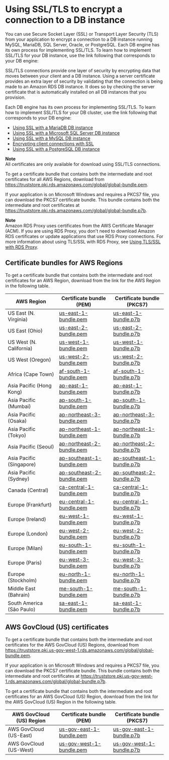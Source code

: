 # Using SSL/TLS to encrypt a connection to a DB instance<a name="UsingWithRDS.SSL"></a>

You can use Secure Socket Layer \(SSL\) or Transport Layer Security \(TLS\) from your application to encrypt a connection to a DB instance running MySQL, MariaDB, SQL Server, Oracle, or PostgreSQL\. Each DB engine has its own process for implementing SSL/TLS\. To learn how to implement SSL/TLS for your DB instance, use the link following that corresponds to your DB engine: 

SSL/TLS connections provide one layer of security by encrypting data that moves between your client and a DB instance\. Using a server certificate provides an extra layer of security by validating that the connection is being made to an Amazon RDS DB instance\. It does so by checking the server certificate that is automatically installed on all DB instances that you provision\.

Each DB engine has its own process for implementing SSL/TLS\. To learn how to implement SSL/TLS for your DB cluster, use the link following that corresponds to your DB engine: 
+ [Using SSL with a MariaDB DB instance](CHAP_MariaDB.md#MariaDB.Concepts.SSLSupport)
+ [Using SSL with a Microsoft SQL Server DB instance](SQLServer.Concepts.General.SSL.Using.md)
+ [Using SSL with a MySQL DB instance](CHAP_MySQL.md#MySQL.Concepts.SSLSupport)
+ [Encrypting client connections with SSL](Oracle.Concepts.SSL.md)
+ [Using SSL with a PostgreSQL DB instance](PostgreSQL.Concepts.General.SSL.md)

**Note**  
All certificates are only available for download using SSL/TLS connections\.

To get a certificate bundle that contains both the intermediate and root certificates for all AWS Regions, download from [ https://truststore\.pki\.rds\.amazonaws\.com/global/global\-bundle\.pem](https://truststore.pki.rds.amazonaws.com/global/global-bundle.pem)\. 

If your application is on Microsoft Windows and requires a PKCS7 file, you can download the PKCS7 certificate bundle\. This bundle contains both the intermediate and root certificates at [ https://truststore\.pki\.rds\.amazonaws\.com/global/global\-bundle\.p7b](https://truststore.pki.rds.amazonaws.com/global/global-bundle.p7b)\. 

**Note**  
Amazon RDS Proxy uses certificates from the AWS Certificate Manager \(ACM\)\. If you are using RDS Proxy, you don't need to download Amazon RDS certificates or update applications that use RDS Proxy connections\. For more information about using TLS/SSL with RDS Proxy, see [Using TLS/SSL with RDS Proxy](rds-proxy.md#rds-proxy-security.tls)\.

## Certificate bundles for AWS Regions<a name="UsingWithRDS.SSL.RegionCertificates"></a>

To get a certificate bundle that contains both the intermediate and root certificates for an AWS Region, download from the link for the AWS Region in the following table\.


| **AWS Region** | **Certificate bundle \(PEM\)** | **Certificate bundle \(PKCS7\)** | 
| --- | --- | --- | 
| US East \(N\. Virginia\) | [us\-east\-1\-bundle\.pem](https://truststore.pki.rds.amazonaws.com/us-east-1/us-east-1-bundle.pem) | [us\-east\-1\-bundle\.p7b](https://truststore.pki.rds.amazonaws.com/us-east-1/us-east-1-bundle.p7b) | 
| US East \(Ohio\) | [us\-east\-2\-bundle\.pem](https://truststore.pki.rds.amazonaws.com/us-east-2/us-east-2-bundle.pem) | [us\-east\-2\-bundle\.p7b](https://truststore.pki.rds.amazonaws.com/us-east-2/us-east-2-bundle.p7b) | 
| US West \(N\. California\) | [us\-west\-1\-bundle\.pem](https://truststore.pki.rds.amazonaws.com/us-west-1/us-west-1-bundle.pem) | [us\-west\-1\-bundle\.p7b](https://truststore.pki.rds.amazonaws.com/us-west-1/us-west-1-bundle.p7b) | 
| US West \(Oregon\) | [us\-west\-2\-bundle\.pem](https://truststore.pki.rds.amazonaws.com/us-west-2/us-west-2-bundle.pem) | [us\-west\-2\-bundle\.p7b](https://truststore.pki.rds.amazonaws.com/us-west-2/us-west-2-bundle.p7b) | 
| Africa \(Cape Town\) | [af\-south\-1\-bundle\.pem](https://truststore.pki.rds.amazonaws.com/af-south-1/af-south-1-bundle.pem) | [af\-south\-1\-bundle\.p7b](https://truststore.pki.rds.amazonaws.com/af-south-1/af-south-1-bundle.p7b) | 
| Asia Pacific \(Hong Kong\) | [ap\-east\-1\-bundle\.pem](https://truststore.pki.rds.amazonaws.com/ap-east-1/ap-east-1-bundle.pem) | [ap\-east\-1\-bundle\.p7b](https://truststore.pki.rds.amazonaws.com/ap-east-1/ap-east-1-bundle.p7b) | 
| Asia Pacific \(Mumbai\) | [ap\-south\-1\-bundle\.pem](https://truststore.pki.rds.amazonaws.com/ap-south-1/ap-south-1-bundle.pem) | [ap\-south\-1\-bundle\.p7b](https://truststore.pki.rds.amazonaws.com/ap-south-1/ap-south-1-bundle.p7b) | 
| Asia Pacific \(Osaka\) | [ap\-northeast\-3\-bundle\.pem](https://truststore.pki.rds.amazonaws.com/ap-northeast-3/ap-northeast-3-bundle.pem) | [ap\-northeast\-3\-bundle\.p7b](https://truststore.pki.rds.amazonaws.com/ap-northeast-3/ap-northeast-3-bundle.p7b) | 
| Asia Pacific \(Tokyo\) | [ap\-northeast\-1\-bundle\.pem](https://truststore.pki.rds.amazonaws.com/ap-northeast-1/ap-northeast-1-bundle.pem) | [ap\-northeast\-1\-bundle\.p7b](https://truststore.pki.rds.amazonaws.com/ap-northeast-1/ap-northeast-1-bundle.p7b) | 
| Asia Pacific \(Seoul\) | [ap\-northeast\-2\-bundle\.pem](https://truststore.pki.rds.amazonaws.com/ap-northeast-2/ap-northeast-2-bundle.pem) | [ap\-northeast\-2\-bundle\.p7b](https://truststore.pki.rds.amazonaws.com/ap-northeast-2/ap-northeast-2-bundle.p7b) | 
| Asia Pacific \(Singapore\) | [ap\-southeast\-1\-bundle\.pem](https://truststore.pki.rds.amazonaws.com/ap-southeast-1/ap-southeast-1-bundle.pem) | [ap\-southeast\-1\-bundle\.p7b](https://truststore.pki.rds.amazonaws.com/ap-southeast-1/ap-southeast-1-bundle.p7b) | 
| Asia Pacific \(Sydney\) | [ap\-southeast\-2\-bundle\.pem](https://truststore.pki.rds.amazonaws.com/ap-southeast-2/ap-southeast-2-bundle.pem) | [ap\-southeast\-2\-bundle\.p7b](https://truststore.pki.rds.amazonaws.com/ap-southeast-2/ap-southeast-2-bundle.p7b) | 
| Canada \(Central\) | [ca\-central\-1\-bundle\.pem](https://truststore.pki.rds.amazonaws.com/ca-central-1/ca-central-1-bundle.pem) | [ca\-central\-1\-bundle\.p7b](https://truststore.pki.rds.amazonaws.com/ca-central-1/ca-central-1-bundle.p7b) | 
| Europe \(Frankfurt\) | [eu\-central\-1\-bundle\.pem](https://truststore.pki.rds.amazonaws.com/eu-central-1/eu-central-1-bundle.pem) | [eu\-central\-1\-bundle\.p7b](https://truststore.pki.rds.amazonaws.com/eu-central-1/eu-central-1-bundle.p7b) | 
| Europe \(Ireland\) | [eu\-west\-1\-bundle\.pem](https://truststore.pki.rds.amazonaws.com/eu-west-1/eu-west-1-bundle.pem) | [eu\-west\-1\-bundle\.p7b](https://truststore.pki.rds.amazonaws.com/eu-west-1/eu-west-1-bundle.p7b) | 
| Europe \(London\) | [eu\-west\-2\-bundle\.pem](https://truststore.pki.rds.amazonaws.com/eu-west-2/eu-west-2-bundle.pem) | [eu\-west\-2\-bundle\.p7b](https://truststore.pki.rds.amazonaws.com/eu-west-2/eu-west-2-bundle.p7b) | 
| Europe \(Milan\) | [eu\-south\-1\-bundle\.pem](https://truststore.pki.rds.amazonaws.com/eu-south-1/eu-south-1-bundle.pem) | [eu\-south\-1\-bundle\.p7b](https://truststore.pki.rds.amazonaws.com/eu-south-1/eu-south-1-bundle.p7b) | 
| Europe \(Paris\) | [eu\-west\-3\-bundle\.pem](https://truststore.pki.rds.amazonaws.com/eu-west-3/eu-west-3-bundle.pem) | [eu\-west\-3\-bundle\.p7b](https://truststore.pki.rds.amazonaws.com/eu-west-3/eu-west-3-bundle.p7b) | 
| Europe \(Stockholm\) | [eu\-north\-1\-bundle\.pem](https://truststore.pki.rds.amazonaws.com/eu-north-1/eu-north-1-bundle.pem) | [eu\-north\-1\-bundle\.p7b](https://truststore.pki.rds.amazonaws.com/eu-north-1/eu-north-1-bundle.p7b) | 
| Middle East \(Bahrain\) | [me\-south\-1\-bundle\.pem](https://truststore.pki.rds.amazonaws.com/me-south-1/me-south-1-bundle.pem) | [me\-south\-1\-bundle\.p7b](https://truststore.pki.rds.amazonaws.com/me-south-1/me-south-1-bundle.p7b) | 
| South America \(São Paulo\) | [sa\-east\-1\-bundle\.pem](https://truststore.pki.rds.amazonaws.com/sa-east-1/sa-east-1-bundle.pem) | [sa\-east\-1\-bundle\.p7b](https://truststore.pki.rds.amazonaws.com/sa-east-1/sa-east-1-bundle.p7b) | 

## AWS GovCloud \(US\) certificates<a name="UsingWithRDS.SSL.GovCloudCertificates"></a>

To get a certificate bundle that contains both the intermediate and root certificates for the AWS GovCloud \(US\) Regions, download from [ https://truststore\.pki\.us\-gov\-west\-1\.rds\.amazonaws\.com/global/global\-bundle\.pem](https://truststore.pki.us-gov-west-1.rds.amazonaws.com/global/global-bundle.pem)\. 

If your application is on Microsoft Windows and requires a PKCS7 file, you can download the PKCS7 certificate bundle\. This bundle contains both the intermediate and root certificates at [ https://truststore\.pki\.us\-gov\-west\-1\.rds\.amazonaws\.com/global/global\-bundle\.p7b](https://truststore.pki.us-gov-west-1.rds.amazonaws.com/global/global-bundle.p7b)\. 

To get a certificate bundle that contains both the intermediate and root certificates for an AWS GovCloud \(US\) Region, download from the link for the AWS GovCloud \(US\) Region in the following table\.


| **AWS GovCloud \(US\) Region** | **Certificate bundle \(PEM\)** | **Certificate bundle \(PKCS7\)** | 
| --- | --- | --- | 
| AWS GovCloud \(US\-East\) | [us\-gov\-east\-1\-bundle\.pem](https://truststore.pki.us-gov-west-1.rds.amazonaws.com/us-gov-east-1/us-gov-east-1-bundle.pem) | [us\-gov\-east\-1\-bundle\.p7b](https://truststore.pki.us-gov-west-1.rds.amazonaws.com/us-gov-east-1/us-gov-east-1-bundle.p7b) | 
| AWS GovCloud \(US\-West\) | [us\-gov\-west\-1\-bundle\.pem](https://truststore.pki.us-gov-west-1.rds.amazonaws.com/us-gov-west-1/us-gov-west-1-bundle.pem) | [us\-gov\-west\-1\-bundle\.p7b](https://truststore.pki.us-gov-west-1.rds.amazonaws.com/us-gov-west-1/us-gov-west-1-bundle.p7b) | 